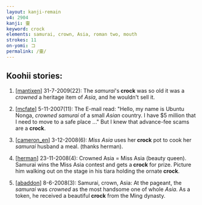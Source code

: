 ```yaml
---
layout: kanji-remain
v4: 2904
kanji: 壷
keyword: crock
elements: samurai, crown, Asia, roman two, mouth
strokes: 11
on-yomi: コ
permalink: /壷/
---
```


## Koohii stories: 

1) [<a href="http://kanji.koohii.com/profile/mantixen">mantixen</a>] 31-7-2009(22): The <em>samurai</em>&#039;s<strong> crock</strong> was so old it was a <em>crowned</em> a heritage item of <em>Asia</em>, and he wouldn&#039;t sell it.

2) [<a href="http://kanji.koohii.com/profile/mcfate">mcfate</a>] 5-11-2007(11): The E-mail read: &quot;Hello, my name is Ubuntu Nonga, <em>crowned</em> <em>samurai</em> of a small <em>Asian</em> country. I have $5 million that I need to move to a safe place ...&quot; But I knew that advance-fee scams are a <strong>crock</strong>.

3) [<a href="http://kanji.koohii.com/profile/cameron_en">cameron_en</a>] 3-12-2008(6): <em>Miss Asia</em> uses her<strong> crock</strong> pot to cook her <em>samurai</em> husband a meal. (thanks herman).

4) [<a href="http://kanji.koohii.com/profile/herman">herman</a>] 23-11-2008(4): Crowned Asia = Miss Asia (beauty queen). Samurai wins the Miss Asia contest and gets a<strong> crock</strong> for prize. Picture him walking out on the stage in his tiara holding the ornate<strong> crock</strong>.

5) [<a href="http://kanji.koohii.com/profile/abaddon">abaddon</a>] 8-6-2008(3): Samurai, crown, Asia: At the pageant, the <em>samurai</em> was <em>crowned</em> as the most handsome one of whole <em>Asia</em>. As a token, he received a beautiful<strong> crock</strong> from the Ming dynasty.

